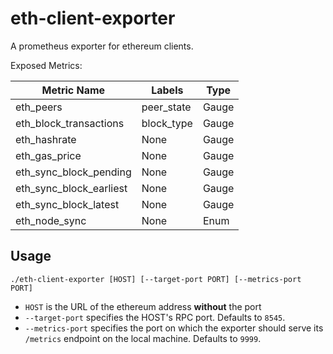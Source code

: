 # eth-client-exporter
A prometheus exporter for ethereum clients.

Exposed Metrics:

| Metric Name             | Labels     | Type  |
|-------------------------|------------|-------|
| eth_peers               | peer_state | Gauge |
| eth_block_transactions  | block_type | Gauge |
| eth_hashrate            | None       | Gauge |
| eth_gas_price           | None       | Gauge |
| eth_sync_block_pending  | None       | Gauge |
| eth_sync_block_earliest | None       | Gauge |
| eth_sync_block_latest   | None       | Gauge |
| eth_node_sync           | None       | Enum  |

## Usage

```commandline
./eth-client-exporter [HOST] [--target-port PORT] [--metrics-port PORT]
```

- `HOST` is the URL of the ethereum address **without** the port
- `--target-port` specifies the HOST's RPC port. Defaults to `8545`.
- `--metrics-port` specifies the port on which the exporter should serve
   its `/metrics` endpoint on the local machine. Defaults to `9999`.
